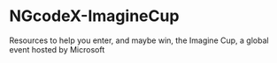 # NGcodeX-ImagineCup
Resources to help you enter, and maybe win, the Imagine Cup, a global event hosted by Microsoft
